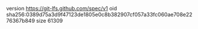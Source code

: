 version https://git-lfs.github.com/spec/v1
oid sha256:0389d75a3d9f47123de1805e0c8b382907cf057a33fc060ae708e2276367b849
size 61309

